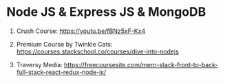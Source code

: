 
# Node JS & Express JS & MongoDB

1. Crush Course: https://youtu.be/fBNz5xF-Kx4

2. Premium Course by Twinkle Cats: https://courses.stackschool.co/courses/dive-into-nodejs

3. Traversy Media: https://freecoursesite.com/mern-stack-front-to-back-full-stack-react-redux-node-js/
